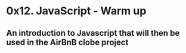 # 0x12. JavaScript - Warm up
## An introduction to Javascript that will then be used in the AirBnB clobe project
